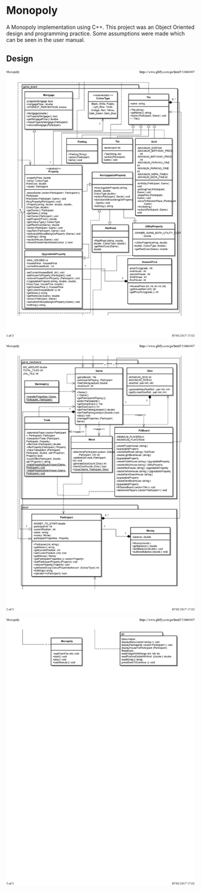 # Monopoly

A Monopoly implementation using C++. This project was an Object Oriented
design and programming practice. Some assumptions were made which
can be seen in the user manual.

## Design

![Image](doc/UML_Part1.jpg?raw=true "UML diagram for Monopoly part 1")

![Image](doc/UML_Part2.jpg?raw=true "UML diagram for Monopoly part 2")

![Image](doc/UML_Part3.jpg?raw=true "UML diagram for Monopoly part 3")